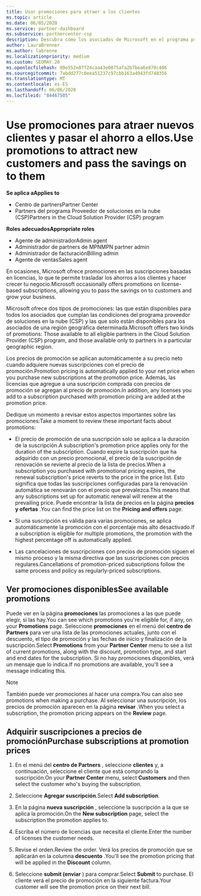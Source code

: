```yaml
---
title: Usar promociones para atraer a los clientes
ms.topic: article
ms.date: 06/05/2020
ms.service: partner-dashboard
ms.subservice: partnercenter-csp
description: Descubra cómo los asociados de Microsoft en el programa proveedor de soluciones en la nube pueden adquirir suscripciones a precios de promoción y pasarlo a sus clientes.
author: LauraBrenner
ms.author: labrenne
ms.localizationpriority: medium
ms.custom: SEOMAY.20
ms.openlocfilehash: 89e552e87f24caa43e0875afa2b7bea6e870c406
ms.sourcegitcommit: 7abdd277c0eea51237c97cbb163a4943fd740356
ms.translationtype: MT
ms.contentlocale: es-ES
ms.lasthandoff: 06/06/2020
ms.locfileid: "84467505"
---
```

# <a name="use-promotions-to-attract-new-customers-and-pass-the-savings-on-to-them"></a><span data-ttu-id="74c97-103">Use promociones para atraer nuevos clientes y pasar el ahorro a ellos.</span><span class="sxs-lookup"><span data-stu-id="74c97-103">Use promotions to attract new customers and pass the savings on to them</span></span>

<span data-ttu-id="74c97-104">**Se aplica a**</span><span class="sxs-lookup"><span data-stu-id="74c97-104">**Applies to**</span></span>

- <span data-ttu-id="74c97-105">Centro de partners</span><span class="sxs-lookup"><span data-stu-id="74c97-105">Partner Center</span></span>
- <span data-ttu-id="74c97-106">Partners del programa Proveedor de soluciones en la nube (CSP)</span><span class="sxs-lookup"><span data-stu-id="74c97-106">Partners in the Cloud Solution Provider (CSP) program</span></span>

<span data-ttu-id="74c97-107">**Roles adecuados**</span><span class="sxs-lookup"><span data-stu-id="74c97-107">**Appropriate roles**</span></span>

- <span data-ttu-id="74c97-108">Agente de administrador</span><span class="sxs-lookup"><span data-stu-id="74c97-108">Admin agent</span></span>
- <span data-ttu-id="74c97-109">Administrador de partners de MPN</span><span class="sxs-lookup"><span data-stu-id="74c97-109">MPN partner admin</span></span>
- <span data-ttu-id="74c97-110">Administrador de facturación</span><span class="sxs-lookup"><span data-stu-id="74c97-110">Billing admin</span></span>
- <span data-ttu-id="74c97-111">Agente de ventas</span><span class="sxs-lookup"><span data-stu-id="74c97-111">Sales agent</span></span>

<!--[FWLink: https://go.microsoft.com/fwlink/?linkid=852469]-->

<span data-ttu-id="74c97-112">En ocasiones, Microsoft ofrece promociones en las suscripciones basadas en licencias, lo que te permite trasladar los ahorros a los clientes y hacer crecer tu negocio.</span><span class="sxs-lookup"><span data-stu-id="74c97-112">Microsoft occasionally offers promotions on license-based subscriptions, allowing you to pass the savings on to customers and grow your business.</span></span> 

<span data-ttu-id="74c97-113">Microsoft ofrece dos tipos de promociones: las que están disponibles para todos los asociados que cumplan las condiciones del programa proveedor de soluciones en la nube (CSP) y las que solo están disponibles para los asociados de una región geográfica determinada.</span><span class="sxs-lookup"><span data-stu-id="74c97-113">Microsoft offers two kinds of promotions: Those available to all eligible partners in the Cloud Solution Provider (CSP) program, and those available only to partners in a particular geographic region.</span></span>

<span data-ttu-id="74c97-114">Los precios de promoción se aplican automáticamente a su precio neto cuando adquiere nuevas suscripciones con el precio de promoción.</span><span class="sxs-lookup"><span data-stu-id="74c97-114">Promotion pricing is automatically applied to your net price when you purchase new subscriptions at the promotion price.</span></span> <span data-ttu-id="74c97-115">Además, las licencias que agregue a una suscripción comprada con precios de promoción se agregan al precio de promoción.</span><span class="sxs-lookup"><span data-stu-id="74c97-115">In addition, any licenses you add to a subscription purchased with promotion pricing are added at the promotion price.</span></span> 

<span data-ttu-id="74c97-116">Dedique un momento a revisar estos aspectos importantes sobre las promociones:</span><span class="sxs-lookup"><span data-stu-id="74c97-116">Take a moment to review these important facts about promotions:</span></span>

- <span data-ttu-id="74c97-117">El precio de promoción de una suscripción solo se aplica a la duración de la suscripción.</span><span class="sxs-lookup"><span data-stu-id="74c97-117">A subscription's promotion price applies only for the duration of the subscription.</span></span> <span data-ttu-id="74c97-118">Cuando expire la suscripción que ha adquirido con un precio promocional, el precio de la suscripción de renovación se revierte al precio de la lista de precios.</span><span class="sxs-lookup"><span data-stu-id="74c97-118">When a subscription you purchased with promotional pricing expires, the renewal subscription's price reverts to the price in the price list.</span></span> <span data-ttu-id="74c97-119">Esto significa que todas las suscripciones configuradas para la renovación automática se renovarán con el precio que prevalezca.</span><span class="sxs-lookup"><span data-stu-id="74c97-119">This means that any subscriptions set up for automatic renewal will renew at the prevailing price.</span></span> <span data-ttu-id="74c97-120">Puede encontrar la lista de precios en la página **precios y ofertas** .</span><span class="sxs-lookup"><span data-stu-id="74c97-120">You can find the price list on the **Pricing and offers** page.</span></span>

- <span data-ttu-id="74c97-121">Si una suscripción es válida para varias promociones, se aplica automáticamente la promoción con el porcentaje más alto desactivado.</span><span class="sxs-lookup"><span data-stu-id="74c97-121">If a subscription is eligible for multiple promotions, the promotion with the highest percentage off is automatically applied.</span></span>

- <span data-ttu-id="74c97-122">Las cancelaciones de suscripciones con precios de promoción siguen el mismo proceso y la misma directiva que las suscripciones con precios regulares.</span><span class="sxs-lookup"><span data-stu-id="74c97-122">Cancellations of promotion-priced subscriptions follow the same process and policy as regularly-priced subscriptions.</span></span>

## <a name="see-available-promotions"></a><span data-ttu-id="74c97-123">Ver promociones disponibles</span><span class="sxs-lookup"><span data-stu-id="74c97-123">See available promotions</span></span>

<span data-ttu-id="74c97-124">Puede ver en la página **promociones** las promociones a las que puede elegir, si las hay.</span><span class="sxs-lookup"><span data-stu-id="74c97-124">You can see which promotions you're eligible for, if any, on your **Promotions** page.</span></span> <span data-ttu-id="74c97-125">Seleccione **promociones** en el menú del **centro de Partners** para ver una lista de las promociones actuales, junto con el descuento, el tipo de promoción y las fechas de inicio y finalización de la suscripción.</span><span class="sxs-lookup"><span data-stu-id="74c97-125">Select **Promotions** from your **Partner Center** menu to see a list of current promotions, along with the discount, promotion type, and start and end dates for the subscription.</span></span> <span data-ttu-id="74c97-126">Si no hay promociones disponibles, verá un mensaje que lo indica.</span><span class="sxs-lookup"><span data-stu-id="74c97-126">If no promotions are available, you'll see a message indicating this.</span></span> 

> [!NOTE]  
> <span data-ttu-id="74c97-127">También puede ver promociones al hacer una compra.</span><span class="sxs-lookup"><span data-stu-id="74c97-127">You can also see promotions when making a purchase.</span></span> <span data-ttu-id="74c97-128">Al seleccionar una suscripción, los precios de promoción aparecen en la página **revisar** .</span><span class="sxs-lookup"><span data-stu-id="74c97-128">When you select a subscription, the promotion pricing appears on the **Review** page.</span></span>

## <a name="purchase-subscriptions-at-promotion-prices"></a><span data-ttu-id="74c97-129">Adquirir suscripciones a precios de promoción</span><span class="sxs-lookup"><span data-stu-id="74c97-129">Purchase subscriptions at promotion prices</span></span>

1. <span data-ttu-id="74c97-130">En el menú del **centro de Partners** , seleccione **clientes** y, a continuación, seleccione el cliente que está comprando la suscripción.</span><span class="sxs-lookup"><span data-stu-id="74c97-130">On your **Partner Center** menu, select **Customers** and then select the customer who's buying the subscription.</span></span> 

2. <span data-ttu-id="74c97-131">Seleccione **Agregar suscripción**.</span><span class="sxs-lookup"><span data-stu-id="74c97-131">Select **Add subscription**.</span></span>

3. <span data-ttu-id="74c97-132">En la página **nueva suscripción** , seleccione la suscripción a la que se aplica la promoción.</span><span class="sxs-lookup"><span data-stu-id="74c97-132">On the **New subscription** page, select the subscription the promotion applies to.</span></span>

4. <span data-ttu-id="74c97-133">Escriba el número de licencias que necesita el cliente.</span><span class="sxs-lookup"><span data-stu-id="74c97-133">Enter the number of licenses the customer needs.</span></span> 

5. <span data-ttu-id="74c97-134">Revise el orden.</span><span class="sxs-lookup"><span data-stu-id="74c97-134">Review the order.</span></span> <span data-ttu-id="74c97-135">Verá los precios de promoción que se aplicarán en la columna **descuento** .</span><span class="sxs-lookup"><span data-stu-id="74c97-135">You'll see the promotion pricing that will be applied in the **Discount** column.</span></span>  

6. <span data-ttu-id="74c97-136">Seleccione **submit (enviar** ) para comprar.</span><span class="sxs-lookup"><span data-stu-id="74c97-136">Select **Submit** to purchase.</span></span> <span data-ttu-id="74c97-137">El cliente verá el precio de promoción en la siguiente factura.</span><span class="sxs-lookup"><span data-stu-id="74c97-137">Your customer will see the promotion price on their next bill.</span></span>  



